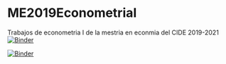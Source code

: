 # ME2019EconometriaI
Trabajos de econometria I de la mestria en econmia del CIDE 2019-2021
[![Binder](https://mybinder.org/badge_logo.svg)](https://mybinder.org/v2/gh/rafneta/ME2019EconometriaI/master)

[![Binder](https://mybinder.org/badge_logo.svg)](https://mybinder.org/v2/gh/rafneta/ME2019EconometriaI/master?urlpath=rstudio)
